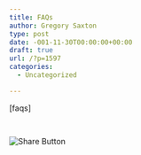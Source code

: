 ```yaml
---
title: FAQs
author: Gregory Saxton
type: post
date: -001-11-30T00:00:00+00:00
draft: true
url: /?p=1597
categories:
  - Uncategorized

---
```

[faqs] 

<div style="padding-bottom:20px; padding-top:10px;" class="hupso-share-buttons">
  <!-- Hupso Share Buttons - https://www.hupso.com/share/ -->
  
  <a class="hupso_toolbar" href="https://www.hupso.com/share/"><img src="http://static.hupso.com/share/buttons/share-medium.png" style="border:0px; padding-top: 5px; float:left;" alt="Share Button" /></a><!-- Hupso Share Buttons -->
</div>